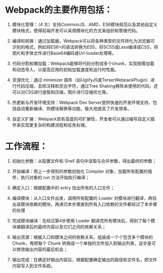 # Webpack的主要作用包括：

1. 模块化管理：（4 大）支持CommonJS、AMD、ES6模块规范以及其他自定义模块格式，使得前端开发可以采用模块化的方式来组织和管理代码。

2. 编译和转换：通过加载器，Webpack可以将各种类型的文件转化为浏览器可识别的格式，例如将ES6+的语法转换为ES5，将SCSS或Less编译成CSS，将图片和字体文件进行Base64编码或Url-loader处理等。

3. 代码分割和懒加载：Webpack能够将代码分割成多个chunk，实现按需加载和动态导入，以提高应用的初始加载速度和运行时性能。

4. 资源优化：通过 minimizer 插件（如UglifyJS或TerserWebpackPlugin）进行代码压缩，去除注释和空白字符，通过Tree Shaking移除未使用的代码，还可以对CSS进行提取和压缩，图片进行压缩优化等。

5. 热更新与开发环境支持：Webpack Dev Server提供快速的开发环境支持，包括自动重新编译、热模块替换等功能，极大地提高了开发效率。

6. 自定义扩展：Webpack具有高度的可扩展性，开发者可以通过编写自定义插件来实现更复杂的构建流程和任务处理。


# 工作流程：

1. 初始化参数：从配置文件和 Shell 语句中读取与合并参数，得出最终的参数；
   
2. 开始编译：用上一步得到的参数初始化 Compiler 对象，加载所有配置的插件，执行对象的 run 方法开始执行编译；
   
3. 确定入口：根据配置中的 entry 找出所有的入口文件；
   
4. 编译模块：从入口文件出发，调用所有配置的 Loader 对模块进行翻译，再找出该模块依赖的模块，再递归本步骤直到所有入口依赖的文件都经过了本步骤的处理

5. 完成模块编译：在经过第4步使用 Loader 翻译完所有模块后，得到了每个模块被翻译后的最终内容以及它们之间的依赖关系；

6. 输出资源：根据入口和模块之间的依赖关系，组装成一个个包含多个模块的 Chunk，再把每个 Chunk 转换成一个单独的文件加入到输出列表，这步是可以修改输出内容的最后机会；
   
7. 输出完成：在确定好输出内容后，根据配置确定输出的路径和文件名，把文件内容写入到文件系统。